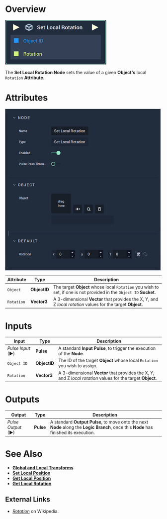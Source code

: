 # Overview

![The Set Local Rotation Node.](../../../.gitbook/assets/node-set-local-rotation.png)

The **Set Local Rotation Node** sets the value of a given **Object's** local `Rotation` **Attribute**.

# Attributes

![The Set Local Rotation Node Attributes.](../../../.gitbook/assets/node-set-local-rotation-attr.png)

|Attribute|Type|Description|
|---|---|---|
|`Object`|**ObjectID**|The target **Object** whose local `Rotation` you wish to set, if one is not provided in the `Object ID` **Socket**.|
|`Rotation`|**Vector3**| A 3-dimensional **Vector** that provides the X, Y, and Z _local rotation_ values for the target **Object**. |

# Inputs

|Input|Type|Description|
|---|---|---|
|*Pulse Input* (►)|**Pulse**|A standard **Input Pulse**, to trigger the execution of the **Node**.|
| `Object ID` | **ObjectID** | The ID of the target **Object** whose local `Rotation` you wish to assign.|
|`Rotation`|**Vector3**| A 3-dimensional **Vector** that provides the X, Y, and Z _local rotation_ values for the target **Object**. |

# Outputs

|Output|Type|Description|
|---|---|---|
|*Pulse Output* (►)|**Pulse**|A standard **Output Pulse**, to move onto the next **Node** along the **Logic Branch**, once this **Node** has finished its execution.|

# See Also

* [**Global and Local Transforms**](../../../getting-started/whats-new-20221.md#global-and-local-transforms)
* [**Set Local Position**](set-local-position.md)
* [**Get Local Position**](get-local-position.md)
* [**Get Local Rotation**](get-local-rotation.md)

## External Links

* [_Rotation_](https://en.wikipedia.org/wiki/Euler_angles) on Wikipedia.

